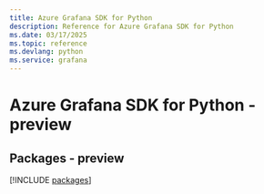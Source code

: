 ```yaml
---
title: Azure Grafana SDK for Python
description: Reference for Azure Grafana SDK for Python
ms.date: 03/17/2025
ms.topic: reference
ms.devlang: python
ms.service: grafana
---
```

# Azure Grafana SDK for Python - preview
## Packages - preview
[!INCLUDE [packages](grafana-index.md)]